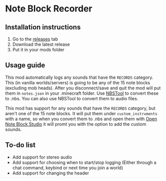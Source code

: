 # Note Block Recorder
## Installation instructions
1. Go to the [releases](https://github.com/kr1viah/noteblockrecorder/releases) tab
2. Download the latest release
3. Put it in your mods folder
## Usage guide
This mod automatically logs any sounds that have the `RECORDS` category. This (in vanilla worlds/servers) is going to be any of the 15 note blocks (excluding mob heads). After you disconnect/save and quit the mod will put them in `notes.json` in your .minecraft folder. Use [NBSTool](https://github.com/IoeCmcomc/NBSTool/tree/master) to convert these to .nbs. You can also use NBSTool to convert them to audio files.

This mod has support for any sounds that have the `RECORDS` category, but aren't one of the 15 note blocks. It will put them under `custom_instruments` with a name, so when you convert them to .nbs and open them with [Open Note Block Studio](https://opennbs.org/) it will promt you with the option to add the custom sounds.
## To-do list
* Add support for stereo audio
* Add support for choosing when to start/stop logging (Either through a chat command, keybind or next time you join a world)
* Add support for changing the header 
